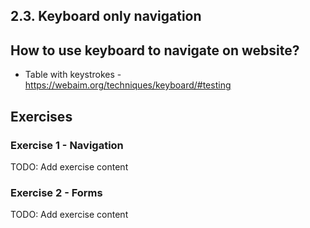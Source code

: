 ## 2.3. Keyboard only navigation

## How to use keyboard to navigate on website?

- Table with keystrokes - https://webaim.org/techniques/keyboard/#testing

## Exercises

### Exercise 1 - Navigation

TODO: Add exercise content

### Exercise 2 - Forms

TODO: Add exercise content
